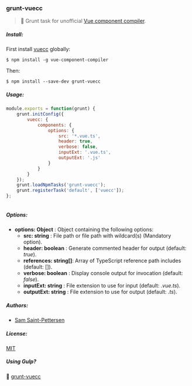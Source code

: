 ### grunt-vuecc
> :boar: Grunt task for unofficial [Vue component compiler](https://github.com/stpettersens/vue-component-compiler).

<!--
[![Build Status](https://travis-ci.org/stpettersens/gulp-codo.png?branch=master)](https://travis-ci.org/stpettersens/gulp-codo)
[![npm version](https://badge.fury.io/js/gulp-codo.svg)](http://npmjs.com/package/gulp-codo)
[![Dependency Status](https://david-dm.org/stpettersens/gulp-codo.png?theme=shields.io)](https://david-dm.org/stpettersens/gulp-codo) [![Development Dependency Status](https://david-dm.org/stpettersens/gulp-codo/dev-status.png?theme=shields.io)](https://david-dm.org/stpettersens/gulp-codo#info=devDependencies)
-->

##### Install:

First install [vuecc](https://github.com/stpettersens/vue-component-compiler) globally:

    $ npm install -g vue-component-compiler

Then:

    $ npm install --save-dev grunt-vuecc

##### Usage:
```js
module.exports = function(grunt) {
	grunt.initConfig({
		vuecc: {
			components: {
				options: {
					src: '*.vue.ts',
					header: true,
					verbose: false,
					inputExt: '.vue.ts',
					outputExt: '.js'
				}
			}
		}
	});
	grunt.loadNpmTasks('grunt-vuecc');
	grunt.registerTask('default', ['vuecc']);
};
            
```
##### Options:

* **options: Object** : Object containing the following options:
  * **src: string** : File path or file path with wildcard(s) (Mandatory option).
  * **header: boolean** : Generate commented header for output (default: *true*).
  * **references: string[]**: Array of TypeScript reference path includes (default: []). 
  * **verbose: boolean** : Display console output for invocation (default: *false*).
  * **inputExt: string** : File extension to use for input (default: *.vue.ts*).
  * **outputExt: string** : File extension to use for output (default: *.ts*).

##### Authors:

* [Sam Saint-Pettersen](https://github.com/stpettersens)

##### License:

[MIT](https://opensource.org/licenses/MIT)

##### Using Gulp?

:tropical_drink: [grunt-vuecc](http://github.com/stpettersens/grunt-vuecc)
